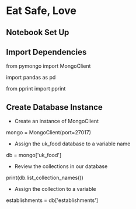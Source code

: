 # Eat Safe, Love
## Notebook Set Up
## Import Dependencies

from pymongo import MongoClient

import pandas as pd

from pprint import pprint

## Create Database Instance

+ Create an instance of MongoClient

mongo = MongoClient(port=27017)

+ Assign the uk_food database to a variable name

db = mongo['uk_food']

+ Review the collections in our database

print(db.list_collection_names())

+ Assign the collection to a variable

establishments = db['establishments']


